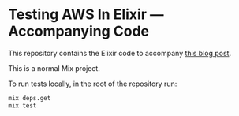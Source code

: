# Testing AWS In Elixir — Accompanying Code

This repository contains the Elixir code to accompany [this blog
post](https://andrealeopardi.com/posts/testing-aws-in-elixir/).

This is a normal Mix project.

To run tests locally, in the root of the repository run:

```bash
mix deps.get
mix test
```
